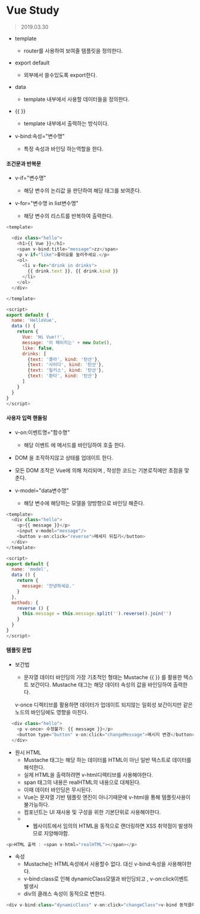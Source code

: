 # Vue Study

> 2019.03.30

- template 
    - router를 사용하여 보여줄 템플릿을 정의한다.

- export default
    - 외부에서 쓸수있도록 export한다.

- data 
    - template 내부에서 사용할 데이터들을 정의한다.

- {{ }}
    - template 내부에서 출력하는 방식이다.

- v-bind:속성="변수명" 
    - 특정 속성과 바인딩 하는역할을 한다.

#### 조건문과 반복문

- v-if="변수명"
    - 해당 변수의 논리값 을 판단하여 해당 태그를 보여준다.

- v-for="변수명 in list변수명"
    - 해당 변수의 리스트를 반복하여 출력한다.
    
```javascript
<template>

  <div class="hello">
    <h1>{{ Vue }}</h1>
    <span v-bind:title="message">zz</span>
    <p v-if="like">좋아요를 눌러주세요.</p>
    <ol>
      <li v-for="drink in drinks">
        {{ drink.text }}, {{ drink.kind }}
      </li>
    </ol>
  </div>

</template>

<script>
export default {
  name: 'HelloVue',
  data () {
    return {
      Vue: 'Hi Vue!!',
      message: '이 페이지는' + new Date(),
      like: false,
      drinks: [
        {text: '콜라', kind: '탄산'},
        {text: '사이다', kind: '탄산'},
        {text: '밀키스', kind: '탄산'},
        {text: '환타', kind: '탄산'}
      ]
    }
  }
}
</script>
```


#### 사용자 입력 핸들링

- v-on:이벤트명="함수명"
  - 해당 이벤트 에 메서드를 바인딩하여 호출 한다.

- DOM 을 조작하지않고 상태를 업데이트 한다.
- 모든 DOM 조작은 Vue에 의해 처리되며 , 작성한 코드는 기본로직에만 초점을 맞춘다.

- v-model="data변수명"
  - 해당 변수에 해당하는 모델을 양방향으로 바인딩 해준다.

```javascript
<template>
  <div class="hello">
    <p>{{ message }}</p>
    <input v-model="message"/>
    <button v-on:click="reverse">메세지 뒤집기</button>
  </div>
</template>

<script>
export default {
  name: 'model',
  data () {
    return {
      message: '안녕하세요.'
    }
  },
  methods: {
    reverse () {
      this.message = this.message.split('').reverse().join('')
    }
  }
}
</script>
```

#### 템플릿 문법

- 보간법
  
  - 문자열 
  데이터 바인딩의 가장 기초적인 형태는  Mustache {{ }} 를 활용한 텍스트 보간이다.
  Mustache 태그는 해당 데이터 속성의 값을 바인딩하여 출력한다.

  v-once 디렉티브를 활용하면 데이터가 업데이트 되지않는 일회성 보간이지만
  같은 노드의 바인딩에도 영향을 미친다.
```javascript
  <div class="hello">
    <p v-once> 수정불가: {{ message }}</p>
    <button type="button" v-on:click="changeMessage">메시지 변경</button>
  </div>
```

- 원시 HTML
  - Mustache 태그는 해당 하는 데이터를 HTML이 아닌 일반 텍스트로 데이터를 해석한다.
  - 실제 HTML을 출력하려면 v-html디렉티브를 사용해야한다.
  - span 태그의 내용은 realHTML의 내용으로 대체된다.
  - 이때 데이터 바인딩은 무시된다.
  - Vue는 문자열 기반 템플릿 엔진이 아니기때문에 v-html을 통해 템플릿사용이 불가능하다.
  - 컴포넌트는 UI 재사용 및 구성을 위한 기본단위로 사용해야한다.
  - * 웹사이트에서 임의의 HTML을 동적으로 랜더링하면 XSS 취약점이 발생하므로 지양해야함.
```javascript
<p>HTML 출력 : <span v-html="realHTML"></span></p>
```
  
- 속성
  - Mustache는 HTML속성에서 사용할수 없다. 대신 v-bind:속성을 사용해야한다.
  - v-bind:class로 인해 dynamicClass모델과 바인딩되고 , v-on:click이벤트 발생시 
  - div의 클래스 속성이 동적으로 변한다.
```javascript
<div v-bind:class="dynamicClass" v-on:click="changeClass">v-bind 동적클래스</div>
```  
  
